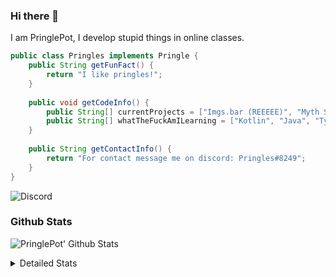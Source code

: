 ### Hi there 👋

I am PringlePot, I develop stupid things in online classes. 

```java
public class Pringles implements Pringle {
    public String getFunFact() {
        return "I like pringles!";
    }
    
    public void getCodeInfo() {
        public String[] currentProjects = ["Imgs.bar (REEEEE)", "Myth Sniper (Dead)"];
        public String[] whatTheFuckAmILearning = ["Kotlin", "Java", "Typescript", "NextJS"];
    }
    
    public String getContactInfo() {
        return "For contact message me on discord: Pringles#8249";
    }
}
```
![Discord](https://discord.c99.nl/widget/theme-1/226911291636318208.png)


### Github Stats
![PringlePot' Github Stats](https://github-readme-stats.vercel.app/api?username=PringlePot&show_icons=true&theme=dark)

<details>
  <summary>Detailed Stats</summary>
    
<!--START_SECTION:waka-->
![Lines of code](https://img.shields.io/badge/From%20Hello%20World%20I%27ve%20Written-96918%20lines%20of%20code-blue)

**🐱 My Github Data** 

> 🏆 416 Contributions in the Year 2021
 > 
> 📦 86.4 kB Used in Github's Storage 
 > 
> 💼 Opted to Hire
 > 
> 📜 7 Public Repositories 
 > 
> 🔑 9 Private Repositories  
 > 
**I'm an Early 🐤** 

```text
🌞 Morning    87 commits     ██████░░░░░░░░░░░░░░░░░░░   24.23% 
🌆 Daytime    140 commits    █████████░░░░░░░░░░░░░░░░   39.0% 
🌃 Evening    132 commits    █████████░░░░░░░░░░░░░░░░   36.77% 
🌙 Night      0 commits      ░░░░░░░░░░░░░░░░░░░░░░░░░   0.0%

```
📅 **I'm Most Productive on Sunday** 

```text
Monday       64 commits     ████░░░░░░░░░░░░░░░░░░░░░   17.83% 
Tuesday      22 commits     █░░░░░░░░░░░░░░░░░░░░░░░░   6.13% 
Wednesday    59 commits     ████░░░░░░░░░░░░░░░░░░░░░   16.43% 
Thursday     53 commits     ███░░░░░░░░░░░░░░░░░░░░░░   14.76% 
Friday       34 commits     ██░░░░░░░░░░░░░░░░░░░░░░░   9.47% 
Saturday     48 commits     ███░░░░░░░░░░░░░░░░░░░░░░   13.37% 
Sunday       79 commits     █████░░░░░░░░░░░░░░░░░░░░   22.01%

```


📊 **This Week I Spent My Time On** 

```text
💬 Programming Languages: 
TypeScript               6 hrs 14 mins       ███████████████████░░░░░░   78.0% 
Docker                   36 mins             ██░░░░░░░░░░░░░░░░░░░░░░░   7.63% 
JSON                     35 mins             █░░░░░░░░░░░░░░░░░░░░░░░░   7.43% 
Other                    25 mins             █░░░░░░░░░░░░░░░░░░░░░░░░   5.27% 
JavaScript               5 mins              ░░░░░░░░░░░░░░░░░░░░░░░░░   1.11%

🔥 Editors: 
IntelliJ                 8 hrs               █████████████████████████   100.0%

```

**I Mostly Code in Java** 

```text
Java                     5 repos             ███████████░░░░░░░░░░░░░░   45.45% 
Python                   1 repo              ██░░░░░░░░░░░░░░░░░░░░░░░   9.09% 
Kotlin                   1 repo              ██░░░░░░░░░░░░░░░░░░░░░░░   9.09% 
CSS                      1 repo              ██░░░░░░░░░░░░░░░░░░░░░░░   9.09% 
JavaScript               1 repo              ██░░░░░░░░░░░░░░░░░░░░░░░   9.09%

```



 Last Updated on 10/07/2021
<!--END_SECTION:waka-->
</details>
